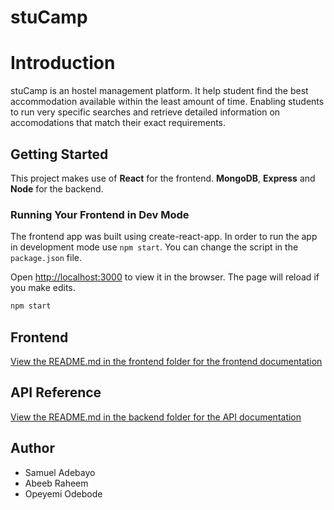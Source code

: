 # stuCamp

# Introduction
stuCamp is an hostel management platform. It help student find the best accommodation available within the least amount of time. Enabling students to run very specific searches and retrieve detailed information on accomodations that match their exact requirements.

## Getting Started

This project makes use of **React** for the frontend. **MongoDB**, **Express** and **Node** for the backend.

### Running Your Frontend in Dev Mode

The frontend app was built using create-react-app. In order to run the app in development mode use ```npm start```. You can change the script in the ```package.json``` file.

Open [http://localhost:3000](http://localhost:3000) to view it in the browser. The page will reload if you make edits.<br>

```bash
npm start
```

## Frontend
[View the README.md in the frontend folder for the frontend documentation](./frontend/README.md)

## API Reference

[View the README.md in the backend folder for the API documentation](./backend/README.md)

## Author

- Samuel Adebayo
- Abeeb Raheem
- Opeyemi Odebode

